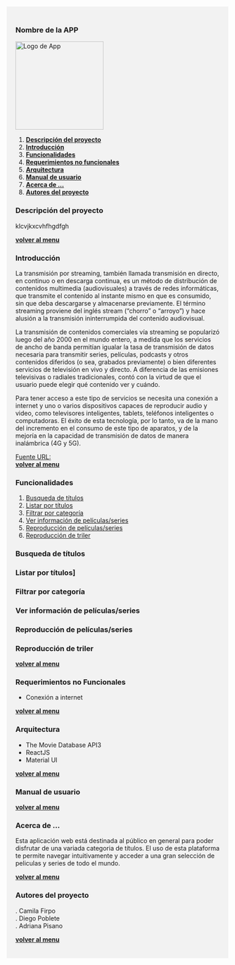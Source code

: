 <div style="background-color: #f2f2f2; padding: 20px;">

**<h3 id="inicio">Nombre de la APP</h3>**
<img src="logo.png" alt="Logo de App" width="200" height="200">

1. [**Descripción del proyecto**](#Desc)
2. [**Introducción**](#Intro) 
3. [**Funcionalidades**](#Funcionalidades)
4. [**Requerimientos no funcionales**](#RnF)
5. [**Arquitectura**](#Arq)
6. [**Manual de usuario**](#MU)
7. [**Acerca de ...**](#About)
8. [**Autores del proyecto**](#Nosotros)

**<h3 id="Desc">Descripción del proyecto</h3>**
klcvjkxcvhfhgdfgh

[**volver al menu**](#inicio)

**<h3 id="Intro">Introducción</h3>**

La transmisión por streaming, también llamada transmisión en directo, en continuo o en descarga continua, es un método de distribución de contenidos multimedia (audiovisuales) a través de redes informáticas, que transmite el contenido al instante mismo en que es consumido, sin que deba descargarse y almacenarse previamente. El término streaming proviene del inglés stream (“chorro” o “arroyo”) y hace alusión a la transmisión ininterrumpida del contenido audiovisual.

La transmisión de contenidos comerciales vía streaming se popularizó luego del año 2000 en el mundo entero, a medida que los servicios de ancho de banda permitían igualar la tasa de transmisión de datos necesaria para transmitir series, películas, podcasts y otros contenidos diferidos (o sea, grabados previamente) o bien diferentes servicios de televisión en vivo y directo. A diferencia de las emisiones televisivas o radiales tradicionales, contó con la virtud de que el usuario puede elegir qué contenido ver y cuándo.

Para tener acceso a este tipo de servicios se necesita una conexión a internet y uno o varios dispositivos capaces de reproducir audio y video, como televisores inteligentes, tablets, teléfonos inteligentes o computadoras. El éxito de esta tecnología, por lo tanto, va de la mano del incremento en el consumo de este tipo de aparatos, y de la mejoría en la capacidad de transmisión de datos de manera inalámbrica (4G y 5G).

[Fuente URL:](https://concepto.de/streaming/)  
[**volver al menu**](#inicio)

**<h3 id="Funcionalidades">Funcionalidades</h3>**

1. [Busqueda de títulos ](#BT)
2. [Listar por títulos](#LT)
3. [Filtrar por categoría](#FC)
4. [Ver información de películas/series](#VI)
5. [Reproducción de películas/series](#R)
6. [Reproducción de triler](#RT)

<h3 id="BT">Busqueda de títulos</h3>
<h3 id="LT">Listar por títulos]</h3>
<h3 id="FC">Filtrar por categoría</h3>
<h3 id="VI">Ver información de películas/series</h3>
<h3 id="R">Reproducción de películas/series</h3>
<h3 id="RT">Reproducción de triler</h3>


[**volver al menu**](#inicio)

**<h3 id="RnF">Requerimientos no Funcionales</h3>**

- Conexión a internet

[**volver al menu**](#inicio)

**<h3 id="Arq">Arquitectura</h3>**

- The Movie Database API3
- ReactJS
- Material UI

[**volver al menu**](#inicio)

**<h3 id="MU">Manual de usuario</h3>**



[**volver al menu**](#inicio)

**<h3 id="About">Acerca de ...</h3>**

Esta aplicación web está destinada al público en general para poder disfrutar de una variada categoria de títulos. El uso de esta plataforma te permite navegar intuitivamente y acceder a una gran selección de peliculas y series de todo el mundo.

[**volver al menu**](#inicio)

**<h3 id="Nosotros">Autores del proyecto</h3>**

. Camila Firpo  
. Diego Poblete  
. Adriana Pisano

[**volver al menu**](#inicio)

</div>